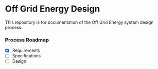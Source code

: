 # Off Grid Energy Design

This repository is for documentation of the Off Grid Energy system design process.

### Process Roadmap

-   [x] Requirements
-   [ ] Specifications
-   [ ] Design
